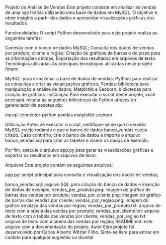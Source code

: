 Projeto de Análise de Vendas
Este projeto consiste em analisar as vendas de uma loja fictícia utilizando uma base de dados em MySQL. O objetivo é obter insights a partir dos dados e apresentar visualizações gráficas dos resultados.

Funcionalidades
O script Python desenvolvido para este projeto realiza as seguintes tarefas:

Conexão com o banco de dados MySQL;
Consulta dos dados de vendas por produto, cliente e região;
Criação de gráficos de barras e de pizza para as informações obtidas;
Exportação dos resultados em arquivos de texto.
Tecnologias utilizadas
As principais tecnologias utilizadas neste projeto foram:

MySQL: para armazenar a base de dados de vendas;
Python: para realizar as consultas e criar as visualizações gráficas;
Pandas: biblioteca para manipulação e análise de dados;
Matplotlib e Seaborn: bibliotecas para criação de gráficos.
Instalação
Para executar o script deste projeto, você precisará instalar as seguintes bibliotecas do Python através do gerenciador de pacotes pip:

mysql-connector-python
pandas
matplotlib
seaborn

Utilização
Antes de executar o script, certifique-se de que o servidor MySQL esteja rodando e que o banco de dados banco_vendas esteja criado. Caso contrário, crie o banco de dados e importe o arquivo banco_vendas.sql para criar as tabelas e inserir os dados de exemplo.


Por fim, execute o arquivo app.py para gerar as visualizações gráficas e exportar os resultados em arquivos de texto.

Arquivos
Este projeto contém os seguintes arquivos:

app.py: script principal para consulta e visualização dos dados de vendas;

banco_vendas.sql: arquivo SQL para criação do banco de dados e inserção de dados de exemplo;
vendas_por_produto.png: imagem do gráfico de barras das vendas por produto;
vendas_por_cliente.png: imagem do gráfico de barras das vendas por cliente;
vendas_por_regiao.png: imagem do gráfico de pizza das vendas por região;
vendas_por_produto.txt: arquivo de texto com a tabela das vendas por produto;
vendas_por_cliente.txt: arquivo de texto com a tabela das vendas por cliente;
vendas_por_regiao.txt: arquivo de texto com a tabela das vendas por região;
README.md: este arquivo com a documentação do projeto.
Autor
Este projeto foi desenvolvido por Carlos Alberto Witzler Filho. Sinta-se livre para entrar em contato para qualquer sugestão ou dúvida!
